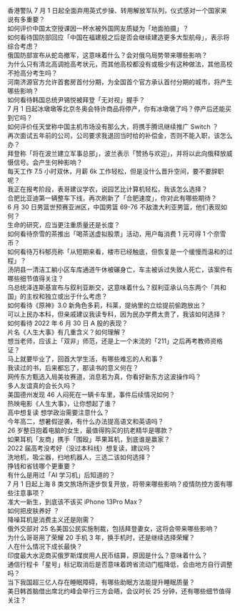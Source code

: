 香港警队 7 月 1 日起全面弃用英式步操、转用解放军队列，仪式感对一个国家来说有多重要？  
如何评价中国太空授课因一杯水被外国网友质疑为「地面拍摄」？  
如何看待国防部回应「中国在福建舰之后是否会继续建造更多大型航母」，表示将综合考虑？  
俄国防部宣布从蛇岛撤军，这意味着什么？会对俄乌局势带来哪些影响？  
为什么只有清北高调抢高考状元，而其他高校都没有或极少有这种做法，其他高校不抢高分考生吗？  
河南济源官方允许首套房首付分期，为全国首个官方承认首付分期的城市，将产生哪些影响？  
如何看待韩国总统尹锡悦被拜登「无对视」握手？  
7 月 1 日起冰墩墩等北京冬奥会特许商品将停产，你有冰墩墩了吗？停产后还能买到它吗？  
如何评价任天堂称中国主机市场没有那么大，将携手腾讯继续推广 Switch ？  
再次面试五年前的公司，公司要求我退回当时给的补偿金，否则不能入职，该怎么办？  
拜登称「将在波兰建立军事总部」，波兰表示「赞扬与欢迎」，并将以此向俄释放威慑信号。会产生何种影响？  
每天工作 7.5 小时双休，月薪 6k 工作轻松，但是没什么晋升空间，要不要辞职呢？  
我正在报考阶段，表哥建议学农，说园艺比计算机轻松，我该怎么选择？  
合肥比亚迪第一辆整车下线，再次刷新了「合肥速度」，你对此有哪些期待？  
6 月 30 日男篮世预赛亚洲区，中国男篮 69-76 不敌澳大利亚男篮，他们表现如何？  
生命的研究，应当更注重质量还是长度？  
如何看待奈雪的茶推出「喝茶送虚拟股票」活动，用户每消费 1 元可得 1 个奈雪币？  
如何看待万科郁亮称「从短期来看，楼市已经触底，但恢复是一个缓慢而温和的过程」？  
汤阴县一清洁工躺小区车库通道午休被碾身亡，车主被诉过失致人死亡，该案件有哪些细节值得关注？  
乌总统泽连斯基宣布与叙利亚断交，这意味着什么？叙利亚承认乌东两个「共和国」的主权和独立或出于什么考虑？  
如何看待《原神》3.0 新角色多莉，科莱，提纳里的立绘提前偷跑放出？  
可以上民办本科，但亲戚建议我读专科，因为民办学费太贵了，我该如何选择？  
如何看待 2022 年 6 月 30 日 A 股的表现？  
片名《人生大事》有几重含义？如何理解？  
想当老师，应该上「双非」师范，还是上一个末流的「211」之后再考教师资格证？  
马上就要毕业了，回首大学生活，有哪些难忘的人和事？  
我读过的书，后来都忘了，那读书的意义何在？  
网传东方甄选入局美妆赛道，消息若为真，你看好新东方这波操作吗？  
多人友谊真的会长久吗？  
美国德州发现 46 人闷死在一辆卡车里，事件后续情况如何？  
热映电影《人生大事》，让你想起了谁？  
高中想复读 想学政治需要注意什么？  
今年高二，想暑假逆袭，有什么办法提高语文和英语吗？  
26 岁整日抱着电脑的女生，最值得购买的抗老精华是哪款？  
如果耳机「友商」携手「围殴」苹果耳机，到底谁是赢家？  
2022 届高考没考好（没过本科线）想复读，建议吗？  
洗地机，吸尘器，扫地机器人，三选二该如何选择？  
挣钱和省钱哪个更重要？  
有什么是用过「AI 学习机」后知道的？  
7 月 1 日起上海 8 类文旅场所逐步恢复开放，将带来哪些影响？疫情防控方面有哪些注意事项？  
准大一新生，到底该不该买 iPhone 13Pro Max？  
如何把皮肤养好 ？  
降噪耳机是消费主义还是刚需？  
俄外交部对 25 名美国公民实施制裁，包括拜登妻女，这将会带来哪些影响？  
为什么哥哥用了荣耀 20 手机 3 年，换手机时，还是继续选择荣耀？  
人在什么情况下成长最快？  
印度最大水泥商买俄罗斯煤炭用人民币结算，原因是什么？意味着什么？  
通信行程卡「星号」标记取消后是否意味着跨省流动门槛降低，会由地方自行调整吗？  
当下我国超三亿人存在睡眠障碍，有哪些助眠方法能提升睡眠质量？  
美日韩首脑借出席北约峰会举行三方会晤，会议时长 25 分钟，还有哪些细节值得关注？  
